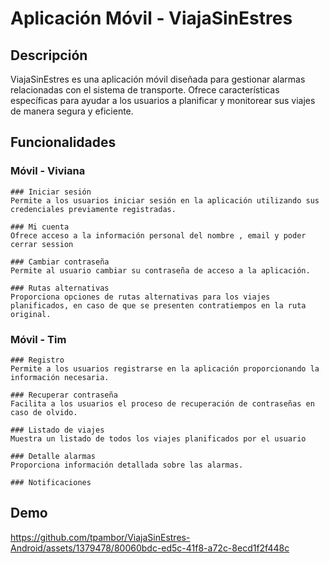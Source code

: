 # Aplicación Móvil - ViajaSinEstres

## Descripción
ViajaSinEstres es una aplicación móvil diseñada para gestionar alarmas relacionadas con el sistema de transporte. Ofrece características específicas para ayudar a los usuarios a planificar y monitorear sus viajes de manera segura y eficiente.

## Funcionalidades

### Móvil - Viviana

    ### Iniciar sesión
    Permite a los usuarios iniciar sesión en la aplicación utilizando sus credenciales previamente registradas.
    
    ### Mi cuenta
    Ofrece acceso a la información personal del nombre , email y poder cerrar session
    
    ### Cambiar contraseña
    Permite al usuario cambiar su contraseña de acceso a la aplicación.
    
    ### Rutas alternativas
    Proporciona opciones de rutas alternativas para los viajes planificados, en caso de que se presenten contratiempos en la ruta original.

### Móvil - Tim

    ### Registro
    Permite a los usuarios registrarse en la aplicación proporcionando la información necesaria.
    
    ### Recuperar contraseña
    Facilita a los usuarios el proceso de recuperación de contraseñas en caso de olvido.
    
    ### Listado de viajes
    Muestra un listado de todos los viajes planificados por el usuario
    
    ### Detalle alarmas
    Proporciona información detallada sobre las alarmas.
    
    ### Notificaciones

## Demo

https://github.com/tpambor/ViajaSinEstres-Android/assets/1379478/80060bdc-ed5c-41f8-a72c-8ecd1f2f448c
